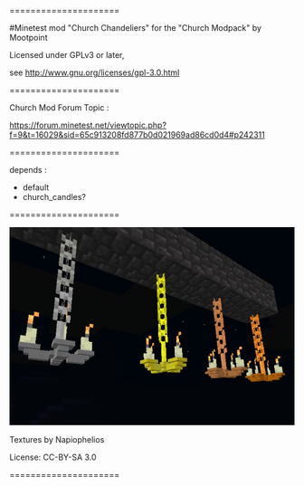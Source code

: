 =====================

#Minetest mod  "Church Chandeliers"
for  the "Church Modpack" by Mootpoint

Licensed under GPLv3 or later,

see http://www.gnu.org/licenses/gpl-3.0.html

=====================

Church Mod Forum Topic :

https://forum.minetest.net/viewtopic.php?f=9&t=16029&sid=65c913208fd877b0d021969ad86cd0d4#p242311

=====================

depends :
- default
- church_candles?

=====================

![Preview](https://raw.githubusercontent.com/Napiophelios/church/church_chandeliers/church_chandeliers/screenshot.png)


Textures by Napiophelios

License: CC-BY-SA 3.0

=====================
